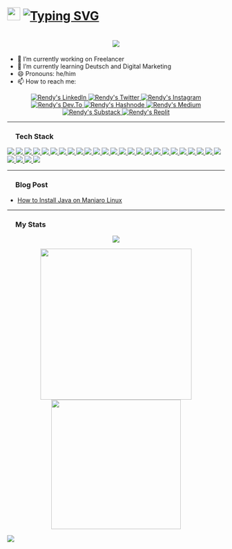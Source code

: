 <!--[Greetings]-->
<h1 align="left">
  <img src="https://github.com/rndsetiawan/rndsetiawan/blob/main/image/emoji/waving-hand_1f44b.gif" width="30px" height="30px" />
  <a href="https://git.io/typing-svg"><img src="https://readme-typing-svg.demolab.com?font=Fira+Code&pause=1000&color=00F70A&vCenter=true&width=435&lines=Hello!+Welcome+to+My+Page..." alt="Typing SVG" /></a>
</h1>

<!--[Banner]-->
<h1 align="center">
  <img src="https://github.com/rndsetiawan/rndsetiawan/blob/main/image/banner/CMB-001d.png"/>
</h1>

* 🔭 I’m currently working on Freelancer 
* 🌱 I’m currently learning Deutsch and Digital Marketing<!-- * 👯 I’m looking to collaborate on --><!-- * 🤔 I’m looking for help with --><!-- * 💬 Ask me about -->
* 😄 Pronouns: he/him<!-- * ⚡ Fun fact: -->
* 📫 How to reach me:

<!--[Social Media Badges]-->
<p align="center"> 
  <!--[LinkedIn]-->
    <a href="https://www.linkedin.com/in/rndsetiawan/">
      <img src="https://img.shields.io/badge/rndsetiawan-white?style=social&logo=linkedin&logoColor=0A66C2" title="Rendy's LinkedIn"/>
    </a>
  <!--[Twitter]-->
    <a href="https://www.twitter.com/rndsetiawan/">
      <img src="https://img.shields.io/badge/rndsetiawan-white?style=social&logo=twitter&logoColor=1DA1F2" title="Rendy's Twitter"/>
    </a>
  <!--[Mastodon]
    <a href="">
      <img src="https://img.shields.io/badge/rndsetiawan@techhub-000000?style=social&logo=Mastodon&logoColor=6364FF"/>
    </a>-->
  <!--[Instagram]-->
    <a href="https://www.instagram.com/rnd.setiawan/">
      <img src="https://img.shields.io/badge/rnd.setiawan-white?style=social&logo=instagram&logoColor=E4405F" title="Rendy's Instagram"/>
    </a>
  <!--[Dev.To]-->
    <a href="https://dev.to/rndsetiawan">
      <img src="https://img.shields.io/badge/rndsetiawan-white?style=social&logo=dev.to&logoColor=" title="Rendy's Dev.To"/>
    </a>
  <!--[Hashnode]-->
    <a href="https://rndsetiawan.hashnode.dev/">
      <img src="https://img.shields.io/badge/rndsetiawan-white?style=social&logo=hashnode&logoColor=2962FF" title="Rendy's Hashnode"/>
    </a>
  <!--[Medium]-->
    <a href="https://rndsetiawan.medium.com">
      <img src="https://img.shields.io/badge/rndsetiawan-white?style=social&logo=medium&logoColor=" title="Rendy's Medium"/>
    </a>
  <!--[Substack]-->
    <a href="https://rndsetiawan.substack.com">
      <img src="https://img.shields.io/badge/rndsetiawan-white?style=social&logo=substack&logoColor=" title="Rendy's Substack"/>
    </a>
  <!--[daily.dev]
    <a href="https://app.daily.dev/rndsetiawan">
      <img src="https://img.shields.io/badge/rndsetiawan-white?style=social&logo=daily.dev&logoColor=" title="Rendy's daily dev"/>
    </a>-->
  <!--[Replit]-->
    <a href="https://replit.com/@rndsetiawan">
      <img src="https://img.shields.io/badge/rndsetiawan-white?style=social&logo=replit&logoColor=#F26207" title="Rendy's Replit"/>
    </a>
  <!--[CodePen]
    <a href="">
      <img src="https://img.shields.io/badge/rndsetiawan-white?style=social&logo=codepen&logoColor=" title="Rendy's CodePen"/>
  </a>-->
</p>

---

<!--[Tech Stack]-->
<h3 align="left">
  <img src="https://github.com/rndsetiawan/rndsetiawan/blob/main/image/emoji/desktop-computer_1f5a5-fe0f.png" width="15px" height="15px" /> Tech Stack
</h3>
<p align="left">
  <!--[HTML]-->
    <a href="">
      <img src="https://img.shields.io/badge/-HTML-000000?style=flat-square&logo=html5&logoColor="/>
    </a>
  <!--[Markdown]-->
    <a href="">
      <img src="https://img.shields.io/badge/Markdown-000000?style=flat-square&logo=markdown&logoColor="/>
    </a>
  <!--[CSS]-->
    <a href="">
      <img src="https://img.shields.io/badge/-CSS-000000?style=flat-square&logo=css3&logoColor="/>
    </a>
  <!--[PHP]-->
    <a href="">
      <img src="https://img.shields.io/badge/-php-000000?style=flat-square&logo=php&logoColor=777BB4"/>
    </a>
  <!--[Java]-->
    <a href="">
      <img src="https://img.shields.io/badge/-Java-000000?style=flat-square&logo=java&logoColor="/>
    </a>
  <!--[Java Script]-->
    <a href="">
      <img src="https://img.shields.io/badge/-JavaScript-000000?style=flat-square&logo=javascript&logoColor=F7DF1E"/>
    </a>
  <!--[R]-->
    <a href="">
      <img src="https://img.shields.io/badge/-R-000000?style=flat-square&logo=r&logoColor=276DC3"/>
    </a>
  <!--[Microsoft Visual Basic]-->
    <a href="">
      <img src="https://img.shields.io/badge/-Microsoft%20Visual%20Basic-000000?style=flat-square&logo=microsoft-visual-basic&logoColor="/>
    </a>
  <!--[MySQL]-->
    <a href="">
      <img src="https://img.shields.io/badge/-MySQL-000000?style=flat-square&logo=mysql&logoColor=4479A1"/>
    </a>
  <!--[Oracle]-->
    <a href="">
      <img src="https://img.shields.io/badge/-Oracle-000000?style=flat-square&logo=oracle&logoColor=F80000"/>
    </a>
  <!--[Git]-->
    <a href="">
      <img src="https://img.shields.io/badge/-Git-000000?style=flat-square&logo=git&logoColor="/>
    </a>
  <!--[GitHub]-->
    <a href="">
      <img src="https://img.shields.io/badge/-GitHub-000000?style=flat-square&logo=github&logoColor="/>
    </a>
  <!--[Notepad++]-->
    <a href="">
      <img src="https://img.shields.io/badge/-Notepad++-000000?style=flat-square&logo=notepad%2B%2B&logoColor="/>
    </a>
  <!--[IntelliJ IDEA]-->
    <a href="">
      <img src="https://img.shields.io/badge/-IntelliJ%20IDEA-000000?style=flat-square&logo=intellij-idea&logoColor="/>
    </a>
  <!--[Visual Studio Code]-->
    <a href="">
      <img src="https://img.shields.io/badge/-Visual%20Studio%20Code-000000?style=flat-square&logo=visual-studio-code&logoColor=007ACC"/>
    </a>
  <!--[Replit]-->
    <a href="">
      <img src="https://img.shields.io/badge/-Replit-000000?style=flat-square&logo=replit&logoColor="/>
    </a>
  <!--[Adobe Dreamweaver]-->
    <a href="">
      <img src="https://img.shields.io/badge/Adobe%20Dreamweaver-000000?style=flat-squaree&logo=Adobe%20Dreamweaver&logoColor=34F400"/>
    </a>
  <!--[Postman]-->
    <a href="">
      <img src="https://img.shields.io/badge/-Postman-000000?style=flat-square&logo=postman&logoColor=FF6C37"/>
    </a>
  <!--[Katalon Studio]-->
    <a href="">
      <img src="https://img.shields.io/badge/-Katalon%20Studio-000000?style=flat-square&logo=katalon-studio&logoColor="/>
    </a>
  <!--[Apache JMeter]-->
    <a href="">
      <img src="https://img.shields.io/badge/-Apache%20JMeter-000000?style=flat-square&logo=apache-jmeter&logoColor=D22128"/>
    </a>
  <!--[Appium]-->
    <a href="">
      <img src="https://img.shields.io/badge/-Appium-000000?style=flat-square&logo=appium&logoColor="/>
    </a>
  <!--[Selenium Webdriver]-->
    <a href="">
      <img src="https://img.shields.io/badge/-Selenium-000000?style=flat-square&logo=selenium&logoColor=43B02A"/>
    </a>
  <!--[Cucumber]-->
    <a href="">
      <img src="https://img.shields.io/badge/-Cucumber-000000?style=flat-square&logo=cucumber&logoColor=23D96C"/>
    </a>
  <!--[Serenity]-->
    <a href="">
      <img src="https://img.shields.io/badge/-Serenity-000000?style=flat-square&logo=serenity&logoColor="/>
    </a>
  <!--[Jira]-->
    <a href="">
      <img src="https://img.shields.io/badge/-Jira-000000?style=flat-square&logo=jira&logoColor=0052CC"/>
    </a>
  <!--[TestRail]-->
    <a href="">
      <img src="https://img.shields.io/badge/-TestRail-000000?style=flat-square&logo=testrail&logoColor="/>
    </a>
  <!--[Trello]-->
    <a href="">
      <img src="https://img.shields.io/badge/-Trello-000000?style=fflat-square&logo=trello&logoColor=0052CC"/>
    </a>
  <!--[Windows]-->
    <a href="">
      <img src="https://img.shields.io/badge/-Windows-000000?style=flat-square&logo=windows&logoColor=0078D6"/>
    </a>
  <!--[Linux]-->
    <a href="">
      <img src="https://img.shields.io/badge/-Linux-000000?style=flat-square&logo=linux&logoColor=FCC624"/>
    </a>
</p>

---

<!--[Blog Posts]-->
<h3 align="left">
  <img src="https://github.com/rndsetiawan/rndsetiawan/blob/main/image/emoji/globe-with-meridians_1f310-1.png" width="15px" height="15px" /> Blog Post
</h3>

<!-- BLOG-POST-LIST:START -->
- [How to Install Java on Manjaro Linux](https://rndsetiawan.hashnode.dev/how-to-install-java-on-manjaro-linux-2afe47c2276)
<!-- BLOG-POST-LIST:END -->

---

<!--[My Stats]-->
<h3 align="left">
  <img src="https://github.com/rndsetiawan/rndsetiawan/blob/main/image/emoji/fire_1f525.png" width="15px" height="15px" /> My Stats
</h3>

<p align="center">
  <!--[trophy]-->
    <a href="https://github.com/ryo-ma/github-profile-trophy">
      <img src="https://github-profile-trophy.vercel.app/?username=rndsetiawan&theme=radical&column=-1&no-bg=true&no-frame=true&rank=-?,-C"/>
    </a>
</p>
<p align="center">
  <!--[Rendy's GitHub streak-stats]-->
    <a href="https://git.io/streak-stats">
      <img length+"250" width="350" src="https://streak-stats.demolab.com/?user=rndsetiawan&theme=radical&hide_border=true&border_radius=20&mode=weekly"/>
    </a> 
  <!--[Rendy's GitHub stats]
    <a href="https://github.com/rndsetiawan/github-readme-stats">
      <img length+"250" width="350" src="https://github-readme-stats.vercel.app/api?username=rndsetiawan&count_private=true&show_icon=true&theme=radical&hide_border=true&border_radius=20"/>
    </a>-->
  <!--[Rendy's GitHub top-lang]-->
    <a href="https://github.com/rndsetiawan/github-readme-stats">
      <img length+"200" width="300" src="https://github-readme-stats.vercel.app/api/top-langs/?username=rndsetiawan&layout=compact&theme=radical&langs_count=10&hide_border=true&border_radius=20"/>
    </a>
</p>
<p align="center">
  <!--[GitHub Activity Graph]
    <img src="https://activity-graph.herokuapp.com/graph?username=rndsetiawan"/>-->
  <!--[GitHub metrics]
    <img src="https://metrics.lecoq.io/rndsetiawan"/>-->
</p>

<!--[Rendy's GitHub profile-views-counter]-->
  <img src="https://komarev.com/ghpvc/?username=rndsetiawan&color=blue&style=for-the-badge&label=👁️+VISITORS"/>

  <!--<img src="https://profile-counter.glitch.me/rndsetiawan/count.svg" alt="" />-->
  
<!----->

<!--[Resources]-->
<!--[GitHub Stats]-->
  <!-- https://github.com/anuraghazra/github-readme-stats -->

<!--[GitHub README Streak Stats]>
  <!-- https://github.com/DenverCoder1/github-readme-streak-stats -->

<!--[Awesome GitHub Profile README]-->
  <!-- https://github.com/abhisheknaiidu/awesome-github-profile-readme -->

<!--[Blog Post Workflow]-->
  <!-- https://github.com/gautamkrishnar/blog-post-workflow -->

<!--[GitHub Profile Trophy]-->
  <!-- https://github.com/ryo-ma/github-profile-trophy -->

<!--[README Typing SVG]-->
  <!-- https://github.com/denvercoder1/readme-typing-svg -->

<!--[Emojis]-->
  <!-- https://emojipedia.org/emoji/ -->

<!--[HTML Emojis]-->
  <!-- https://www.fileformat.info/index.htm -->

<!--[Shields]-->
  <!-- https://shields.io/ -->

<!--[Icont8]
  <!-- https://icons8.com/ -->

<!--[Icons]-->
  <!-- https://simpleicons.org/ -->

<!--[Icons]-->
  <!-- https://simpleicons.vercel.app/ -->

<!--[Create Self Updating README.md]-->
  <!-- https://medium.com/swlh/how-to-create-a-self-updating-readme-md-for-your-github-profile-f8b05744ca91 -->
